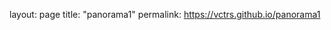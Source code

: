 layout: page
title: "panorama1"
permalink: https://vctrs.github.io/panorama1


<html>
  <head>

  </head>
  <body>

  </body>
</html>
